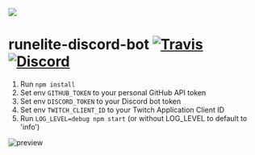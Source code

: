 ![](https://runelite.net/img/logo.png)
# runelite-discord-bot [![Travis](https://img.shields.io/travis/runelite/runelite-discord-bot.svg)](https://travis-ci.org/runelite/runelite-discord-bot) [![Discord](https://img.shields.io/discord/301497432909414422.svg)](https://discord.gg/mePCs8U)

1. Run `npm install`
2. Set env `GITHUB_TOKEN` to your personal GitHub API token
3. Set env `DISCORD_TOKEN` to your Discord bot token
4. Set env `TWITCH_CLIENT_ID` to your Twitch Application Client ID
5. Run `LOG_LEVEL=debug npm start` (or without LOG_LEVEL to default to 'info')

![preview](https://i.imgur.com/45plIKX.png)
